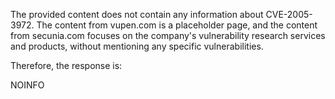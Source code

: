 The provided content does not contain any information about CVE-2005-3972. The content from vupen.com is a placeholder page, and the content from secunia.com focuses on the company's vulnerability research services and products, without mentioning any specific vulnerabilities.

Therefore, the response is:

NOINFO